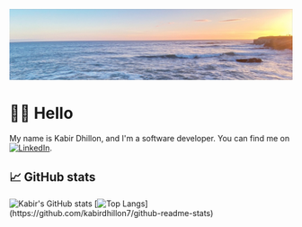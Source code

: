 <!---
- 👋 Hi, I’m @kabirdhillon7
- 👀 I’m interested in ...
- 🌱 I’m currently learning ...
- 💞️ I’m looking to collaborate on ...
- 📫 How to reach me ...

kabirdhillon7/kabirdhillon7 is a ✨ special ✨ repository because its `README.md` (this file) appears on your GitHub profile.
You can click the Preview link to take a look at your changes.
--->
![This is an image](https://github.com/kabirdhillon7/kabirdhillon7/blob/main/Ocean_Kabir%20Dhillon.jpeg)

# 👋🏼 Hello
My name is Kabir Dhillon, and I'm a software developer. You can find me on [![LinkedIn][1.2]][1].

<!-- Icons -->
[1.2]: https://raw.githubusercontent.com/MartinHeinz/MartinHeinz/master/linkedin-3-16.png (LinkedIn icon without padding)

<!-- Links to your social media accounts -->
[1]: https://www.linkedin.com/in/kabirdhillon/

## 📈 GitHub stats
![Kabir's GitHub stats](https://github-readme-stats.vercel.app/api?username=kabirdhillon7&theme=prussian_icons=true)
[![Top Langs](https://github-readme-stats.vercel.app/api/top-langs/?username=kabirdhillon7&theme=prussian_)](https://github.com/kabirdhillon7/github-readme-stats)
